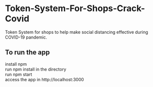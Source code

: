 # Token-System-For-Shops-Crack-Covid
Token System for shops to help make social distancing effective during COVID-19 pandemic. 
## To run the app 
install npm  
run npm install in the directory  
run npm start  
access the app in http://localhost:3000  
